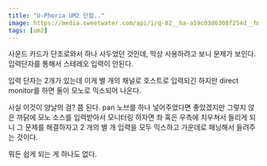 ```yaml
---
title: "U-Phoria UM2 단점.."
image: https://media.sweetwater.com/api/i/q-82__ha-a59c03d6308f254d__hmac-a6326eeeb5c7b6c964dda22042c38dc3cd0fb286/images/items/750/UM2usb-large.jpg
tags: [um2]
---
```


사운드 카드가 단조로와서 하나 사두었던 것인데, 막상 사용하려고 보니 문제가 보인다. 입력단자를 통해서 스테레오 입력이 안된다.

입력 단자는 2개가 있는데 이게 별 개의 채널로 호스트로 입력되긴 하지만 direct monitor를 하면 둘이 모노로 믹스되어 나온다.

사실 이것이 양날의 검? 쯤 된다. pan 노브를 하나 넣어주었다면 좋았겠지만 그렇지 않은 까닭에 모노 소스를 입력받아서 모니터링 하자면 좌 혹은 우측에 치우쳐서 들리게 되니 그 문제를 해결하자고 2 개의 별 개 입력을 모두 믹스하고 가운데로 패닝해서 들려주는 것이다.

뭐든 쉽게 되는 게 하나도 없다.



